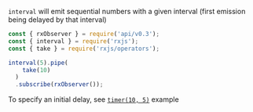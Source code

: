 <!--
name:		
title:		interval
pageTitle:	interval — RxJS function example + marble diagram
desc:		Example of how to emit sequential numbers using RxJS interval
docsUrl:	https://rxjs.dev/api/index/function/interval
-->

`interval` will emit sequential numbers with a given interval (first emission being delayed by that interval)

```js
const { rxObserver } = require('api/v0.3');
const { interval } = require('rxjs');
const { take } = require('rxjs/operators');

interval(5).pipe(
    take(10)
  )
  .subscribe(rxObserver());

```

To specify an initial delay, see [`timer(10, 5)`](/rxjs/timer/) example